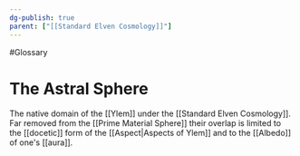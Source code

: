 ```yaml
---
dg-publish: true
parent: ["[[Standard Elven Cosmology]]"]
---
```

#Glossary 
# The Astral Sphere

The native domain of the [[Ylem]] under the [[Standard Elven Cosmology]]. Far removed from the [[Prime Material Sphere]] their overlap is limited to the [[docetic]] form of the [[Aspect|Aspects of Ylem]] and to the [[Albedo]] of one's [[aura]].